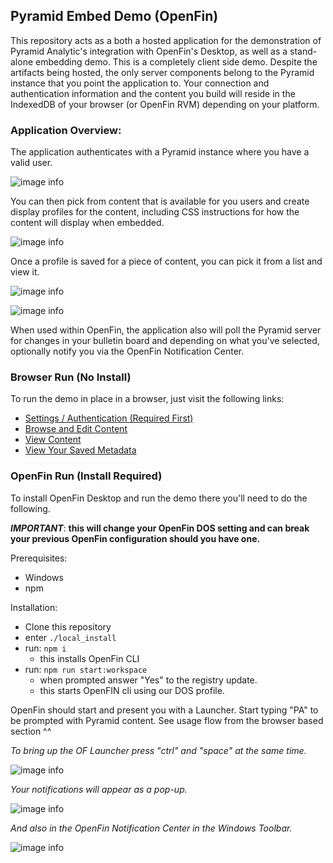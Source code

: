 ## Pyramid Embed Demo (OpenFin)

This repository acts as a both a hosted application for the demonstration of Pyramid Analytic's integration with OpenFin's Desktop, as well as a stand-alone embedding demo. This is a completely client side demo. Despite the artifacts being hosted, the only server components belong to the Pyramid instance that you point the application to. Your connection and authentication information and the content you build will reside in the IndexedDB of your browser (or OpenFin RVM) depending on your platform.

### Application Overview:
 
The application authenticates with a Pyramid instance where you have a valid user. 

![image info](./doc/settings.JPG)

You can then pick from content that is available for you users and create display profiles for the content, including CSS instructions for how the content will display when embedded.

![image info](./doc/edit.JPG)

Once a profile is saved for a piece of content, you can pick it from a list and view it.

![image info](./doc/view.JPG)

![image info](./doc/saved-view.JPG)

When used within OpenFin, the application also will poll the Pyramid server for changes in your bulletin board and depending on what you've selected, optionally notify you via the OpenFin Notification Center.

### Browser Run (No Install)

To run the demo in place in a browser, just visit the following links:

 - [Settings / Authentication (Required First)](https://shawnsarwar.github.io/pyramid-openfin-demo/v2/#/settings)
 - [Browse and Edit Content](https://shawnsarwar.github.io/pyramid-openfin-demo/v2/#/edit)
 - [View Content](https://shawnsarwar.github.io/pyramid-openfin-demo/v2/#/view)
 - [View Your Saved Metadata](https://shawnsarwar.github.io/pyramid-openfin-demo/v2/#/metadata/all.json)
 
### OpenFin Run (Install Required)

To install OpenFin Desktop and run the demo there you'll need to do the following.

***IMPORTANT***: **this will change your OpenFin DOS setting and can break your previous OpenFin configuration should you have one.**

Prerequisites:
 - Windows
 - npm

Installation:
  - Clone this repository
  - enter `./local_install`
  - run: `npm i`
    - this installs OpenFin CLI
  - run: `npm run start:workspace`
    - when prompted answer "Yes" to the registry update.
    - this starts OpenFIN cli using our DOS profile.

OpenFin should start and present you with a Launcher. Start typing "PA" to be prompted with Pyramid content. See usage flow from the browser based section ^^

*To bring up the OF Launcher press "ctrl" and "space" at the same time.*

![image info](./doc/openfin-launcher.jpg)

*Your notifications will appear as a pop-up.*

![image info](./doc/sticky-stacked.JPG)

*And also in the OpenFin Notification Center in the Windows Toolbar.*

![image info](./doc/in-notify-center.JPG)